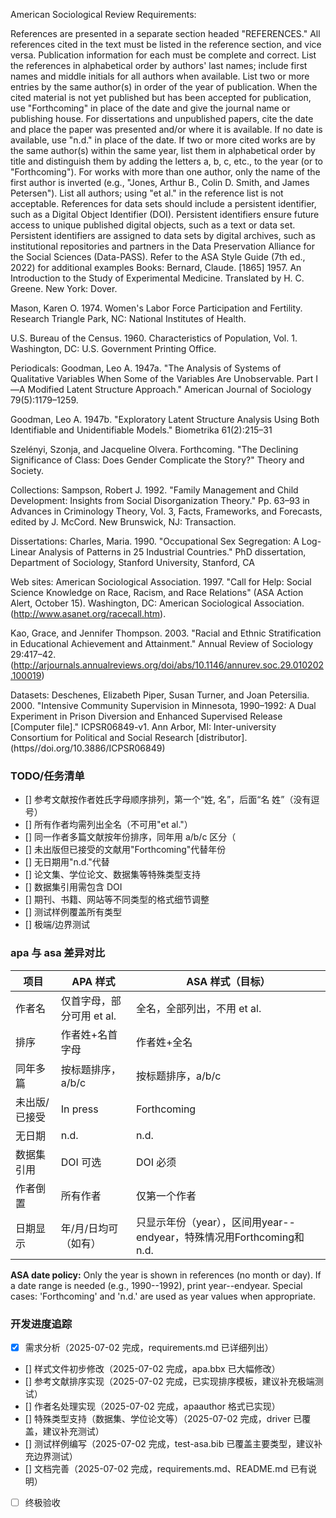 <!--
 * @Author: Yuqi Liang dawson1900@live.com
 * @Date: 2025-07-02 21:12:30
 * @LastEditors: Yuqi Liang dawson1900@live.com
 * @LastEditTime: 2025-07-04 12:10:50
 * @FilePath: /biblatex-asa/requirements.md
 * @Description: Referencing requirements of American Sociological Review
-->

American Sociological Review Requirements:

References are presented in a separate section headed "REFERENCES." All references cited in the text must be listed in the reference section, and vice versa. Publication information for each must be complete and correct. List the references in alphabetical order by authors' last names; include first names and middle initials for all authors when available. List two or more entries by the same author(s) in order of the year of publication. When the cited material is not yet published but has been accepted for publication, use "Forthcoming" in place of the date and give the journal name or publishing house. For dissertations and unpublished papers, cite the date and place the paper was presented and/or where it is available. If no date is available, use "n.d." in place of the date. If two or more cited works are by the same author(s) within the same year, list them in alphabetical order by title and distinguish them by adding the letters a, b, c, etc., to the year (or to "Forthcoming"). For works with more than one author, only the name of the first author is inverted (e.g., "Jones, Arthur B., Colin D. Smith, and James Petersen"). List all authors; using "et al." in the reference list is not acceptable. References for data sets should include a persistent identifier, such as a Digital Object Identifier (DOI). Persistent identifiers ensure future access to unique published digital objects, such as a text or data set. Persistent identifiers are assigned to data sets by digital archives, such as institutional repositories and partners in the Data Preservation Alliance for the Social Sciences (Data-PASS). Refer to the ASA Style Guide (7th ed., 2022) for additional examples
Books:
Bernard, Claude. [1865] 1957. An Introduction to the Study of Experimental Medicine. Translated by H. C. Greene. New York: Dover.

Mason, Karen O. 1974. Women's Labor Force Participation and Fertility. Research Triangle Park, NC: National Institutes of Health.

U.S. Bureau of the Census. 1960. Characteristics of Population, Vol. 1. Washington, DC: U.S. Government Printing Office.
 
Periodicals:
Goodman, Leo A. 1947a. "The Analysis of Systems of Qualitative Variables When Some of the Variables Are Unobservable. Part I—A Modified Latent Structure Approach." American Journal of Sociology 79(5):1179–1259.

Goodman, Leo A. 1947b. "Exploratory Latent Structure Analysis Using Both Identifiable and Unidentifiable Models." Biometrika 61(2):215–31

Szelényi, Szonja, and Jacqueline Olvera. Forthcoming. "The Declining Significance of Class: Does Gender Complicate the Story?" Theory and Society.
 
Collections:
Sampson, Robert J. 1992. "Family Management and Child Development: Insights from Social Disorganization Theory." Pp. 63–93 in Advances in Criminology Theory, Vol. 3, Facts, Frameworks, and Forecasts, edited by J. McCord. New Brunswick, NJ: Transaction.
 
Dissertations:
Charles, Maria. 1990. "Occupational Sex Segregation: A Log-Linear Analysis of Patterns in 25 Industrial Countries." PhD dissertation, Department of Sociology, Stanford University, Stanford, CA
 
Web sites:
American Sociological Association. 1997. "Call for Help: Social Science Knowledge on Race, Racism, and Race Relations" (ASA Action Alert, October 15). Washington, DC: American Sociological Association.(http://www.asanet.org/racecall.htm).

Kao, Grace, and Jennifer Thompson. 2003. "Racial and Ethnic Stratification in Educational Achievement and Attainment." Annual Review of Sociology 29:417–42. (http://arjournals.annualreviews.org/doi/abs/10.1146/annurev.soc.29.010202.100019)
 
Datasets:
Deschenes, Elizabeth Piper, Susan Turner, and Joan Petersilia. 2000. "Intensive Community Supervision in Minnesota, 1990–1992: A Dual Experiment in Prison Diversion and Enhanced Supervised Release [Computer file]." ICPSR06849-v1. Ann Arbor, MI: Inter-university Consortium for Political and Social Research [distributor]. (https//doi.org/10.3886/ICPSR06849)

### TODO/任务清单

- [] 参考文献按作者姓氏字母顺序排列，第一个“姓, 名”，后面“名 姓”（没有逗号）
- [] 所有作者均需列出全名（不可用"et al."）
- [] 同一作者多篇文献按年份排序，同年用 a/b/c 区分（
- [] 未出版但已接受的文献用"Forthcoming"代替年份
- [] 无日期用"n.d."代替
- [] 论文集、学位论文、数据集等特殊类型支持
- [] 数据集引用需包含 DOI
- [] 期刊、书籍、网站等不同类型的格式细节调整
- [] 测试样例覆盖所有类型
- [] 极端/边界测试

### apa 与 asa 差异对比

| 项目                | APA 样式                         | ASA 样式（目标）                |
|---------------------|----------------------------------|-------------------------------|
| 作者名              | 仅首字母，部分可用 et al.        | 全名，全部列出，不用 et al.    |
| 排序                | 作者姓+名首字母                  | 作者姓+全名                   |
| 同年多篇            | 按标题排序，a/b/c                | 按标题排序，a/b/c             |
| 未出版/已接受       | In press                         | Forthcoming                   |
| 无日期              | n.d.                             | n.d.                          |
| 数据集引用          | DOI 可选                         | DOI 必须                      |
| 作者倒置            | 所有作者                         | 仅第一个作者                  |
| 日期显示            | 年/月/日均可（如有）                | 只显示年份（year），区间用year--endyear，特殊情况用Forthcoming和n.d. |

**ASA date policy:** Only the year is shown in references (no month or day). If a date range is needed (e.g., 1990--1992), print year--endyear. Special cases: 'Forthcoming' and 'n.d.' are used as year values when appropriate.

### 开发进度追踪

- [x] 需求分析（2025-07-02 完成，requirements.md 已详细列出）
- [] 样式文件初步修改（2025-07-02 完成，apa.bbx 已大幅修改）
- [] 参考文献排序实现（2025-07-02 完成，已实现排序模板，建议补充极端测试）
- [] 作者名处理实现（2025-07-02 完成，apaauthor 格式已实现）
- [] 特殊类型支持（数据集、学位论文等）（2025-07-02 完成，driver 已覆盖，建议补充测试）
- [] 测试样例编写（2025-07-02 完成，test-asa.bib 已覆盖主要类型，建议补充边界测试）
- [] 文档完善（2025-07-02 完成，requirements.md、README.md 已有说明）
- [ ] 终极验收